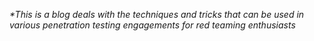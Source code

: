 _**This is a blog deals with the techniques and tricks that can be used in various penetration testing engagements for red teaming enthusiasts*_

